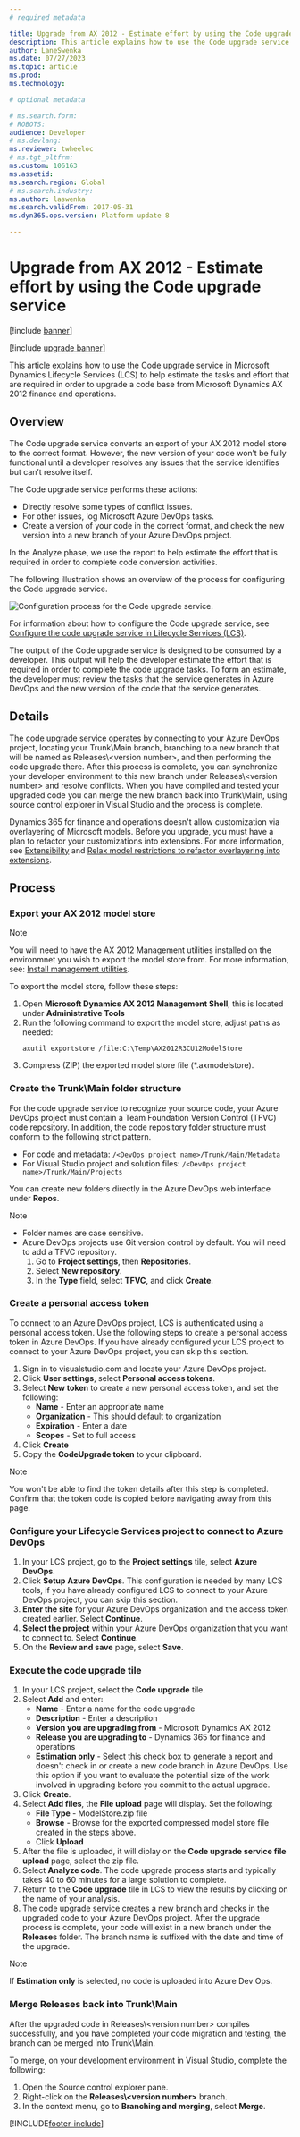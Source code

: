 ```yaml
---
# required metadata

title: Upgrade from AX 2012 - Estimate effort by using the Code upgrade service
description: This article explains how to use the Code upgrade service in LCS to estimate the tasks and effort that are required in order to upgrade a code base.
author: LaneSwenka
ms.date: 07/27/2023
ms.topic: article
ms.prod: 
ms.technology: 

# optional metadata

# ms.search.form: 
# ROBOTS: 
audience: Developer
# ms.devlang: 
ms.reviewer: twheeloc
# ms.tgt_pltfrm: 
ms.custom: 106163
ms.assetid: 
ms.search.region: Global
# ms.search.industry: 
ms.author: laswenka
ms.search.validFrom: 2017-05-31
ms.dyn365.ops.version: Platform update 8

---
```


# Upgrade from AX 2012 - Estimate effort by using the Code upgrade service

[!include [banner](../includes/banner.md)]

[!include [upgrade banner](../includes/upgrade-banner.md)]

This article explains how to use the Code upgrade service in Microsoft Dynamics Lifecycle Services (LCS) to help estimate the tasks and effort that are required in order to upgrade a code base from Microsoft Dynamics AX 2012 finance and operations.

## Overview
The Code upgrade service converts an export of your AX 2012 model store to the correct format. However, the new version of your code won’t be fully functional until a developer resolves any issues that the service identifies but can’t resolve itself.

The Code upgrade service performs these actions:

- Directly resolve some types of conflict issues.
- For other issues, log Microsoft Azure DevOps tasks.
- Create a version of your code in the correct format, and check the new version into a new branch of your Azure DevOps project.

In the Analyze phase, we use the report to help estimate the effort that is required in order to complete code conversion activities.

The following illustration shows an overview of the process for configuring the Code upgrade service.

![Configuration process for the Code upgrade service.](media/codeUpgradeConfigurationProcess.png)

For information about how to configure the Code upgrade service, see [Configure the code upgrade service in Lifecycle Services (LCS)](../lifecycle-services/configure-execute-code-upgrade.md).

The output of the Code upgrade service is designed to be consumed by a developer. This output will help the developer estimate the effort that is required in order to complete the code upgrade tasks. To form an estimate, the developer must review the tasks that the service generates in Azure DevOps and the new version of the code that the service generates.

## Details
The code upgrade service operates by connecting to your Azure DevOps project, locating your Trunk\\Main branch, branching to a new branch that will be named as Releases\\\<version number\>, and then performing the code upgrade there. After this process is complete, you can synchronize your developer environment to this new branch under Releases\\\<version number\> and resolve conflicts. When you have compiled and tested your upgraded code you can merge the new branch back into Trunk\\Main, using source control explorer in Visual Studio and the process is complete.

Dynamics 365 for finance and operations doesn't allow customization via overlayering of Microsoft models. Before you upgrade, you must have a plan to refactor your customizations into extensions. For more information, see [Extensibility](../extensibility/extensibility-home-page.md) and [Relax model restrictions to refactor overlayering into extensions](../extensibility/refactoring-over-layering.md).

## Process
### Export your AX 2012 model store
>[!NOTE]
>You will need to have the AX 2012 Management utilities installed on the environmnet you wish to export the model store from. For more information, see: [Install management utilities](../dynamicsax-2012/appuser-itpro/install-management-utilities.md).

To export the model store, follow these steps:
1. Open **Microsoft Dynamics AX 2012 Management Shell**, this is located under **Administrative Tools**
2. Run the following command to export the model store, adjust paths as needed:
   ```
   axutil exportstore /file:C:\Temp\AX2012R3CU12ModelStore
   ```
3. Compress (ZIP) the exported model store file (*.axmodelstore).
   
### Create the Trunk\\Main folder structure
For the code upgrade service to recognize your source code, your Azure DevOps project must contain a Team Foundation Version Control (TFVC) code repository. In addition, the code repository folder structure must conform to the following strict pattern. 
 - For code and metadata: `/<DevOps project name>/Trunk/Main/Metadata`
 - For Visual Studio project and solution files: `/<DevOps project name>/Trunk/Main/Projects`
 
You can create new folders directly in the Azure DevOps web interface under **Repos**.
 
> [!NOTE]
> - Folder names are case sensitive. 
> - Azure DevOps projects use Git version control by default. You will need to add a TFVC repository.
>     1. Go to **Project settings**, then **Repositories**.
>     2. Select **New repository**.
>     3. In the **Type** field, select **TFVC**, and click **Create**.

### Create a personal access token
To connect to an Azure DevOps project, LCS is authenticated using a personal access token. Use the following steps to create a personal access token in Azure DevOps. If you have already configured your LCS project to connect to your Azure DevOps project, you can skip this section.

1. Sign in to visualstudio.com and locate your Azure DevOps project.
2. Click **User settings**, select **Personal access tokens**.
3. Select **New token** to create a new personal access token, and set the following:
   - **Name** - Enter an appropriate name
   - **Organization** - This should default to organization
   - **Expiration** - Enter a date
   - **Scopes** - Set to full access
4. Click **Create** 
5. Copy the **CodeUpgrade token** to your clipboard. 
> [!NOTE]
> You won't be able to find the token details after this step is completed. Confirm that the token code is copied before navigating away from this page.

### Configure your Lifecycle Services project to connect to Azure DevOps
1. In your LCS project, go to the **Project settings** tile, select **Azure DevOps**.
2. Click **Setup Azure DevOps**. This configuration is needed by many LCS tools, if you have already configured LCS to connect to your Azure DevOps project, you can skip this section. 
3. **Enter the site** for your Azure DevOps organization and the access token created earlier. Select **Continue**.
4. **Select the project** within your Azure DevOps organization that you want to connect to. Select **Continue**. 
5. On the **Review and save** page, select **Save**.

### Execute the code upgrade tile

1. In your LCS project, select the **Code upgrade** tile. 
2. Select **Add** and enter: 
   - **Name** - Enter a name for the code upgrade
   - **Description** - Enter a description
   - **Version you are upgrading from** - Microsoft Dynamics AX 2012
   - **Release you are upgrading to** - Dynamics 365 for finance and operations 
   - **Estimation only** - Select this check box to generate a report and doesn't check in or create a new code branch in Azure DevOps. Use this option if you want to evaluate the potential size of the work involved in upgrading before you commit to the actual upgrade.
3. Click **Create**.
4. Select **Add files**, the **File upload** page will display. Set the following:
   - **File Type** - ModelStore.zip file
   - **Browse** - Browse for the exported compressed model store file created in the steps above.
   - Click **Upload**
6. After the file is uploaded, it will diplay on the **Code upgrade service file upload** page, select the zip file.
7. Select **Analyze code**. The code upgrade process starts and typically takes 40 to 60 minutes for a large solution to complete.
8. Return to the **Code upgrade** tile in LCS to view the results by clicking on the name of your analysis.
9. The code upgrade service creates a new branch and checks in the upgraded code to your Azure DevOps project. After the upgrade process is complete, your code will exist in a new branch under the **Releases** folder. The branch name is suffixed with the date and time of the upgrade. 
> [!NOTE]
> If **Estimation only** is selected, no code is uploaded into Azure Dev Ops.

### Merge Releases back into Trunk\\Main

After the upgraded code in Releases\\\<version number\> compiles successfully, and you have completed your code migration and testing, the branch can be merged into Trunk\\Main. 

To merge, on your development environment in Visual Studio, complete the following:
1. Open the Source control explorer pane. 
2. Right-click on the **Releases\\\<version number\>** branch.
3. In the context menu, go to **Branching and merging**, select **Merge**.

[!INCLUDE[footer-include](../../../includes/footer-banner.md)]
